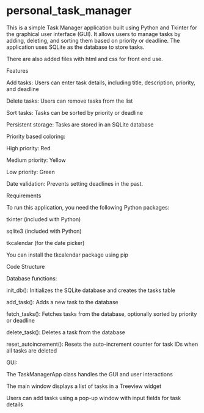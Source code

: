# personal_task_manager

This is a simple Task Manager application built using Python and Tkinter for the graphical user interface (GUI). It allows users to manage tasks by adding, deleting, and sorting them based on priority or deadline. The application uses SQLite as the database to store tasks.

There are also added files with html and css for front end use.

Features

Add tasks: Users can enter task details, including title, description, priority, and deadline

Delete tasks: Users can remove tasks from the list

Sort tasks: Tasks can be sorted by priority or deadline

Persistent storage: Tasks are stored in an SQLite database

Priority based coloring:

High priority: Red

Medium priority: Yellow

Low priority: Green

Date validation: Prevents setting deadlines in the past.

Requirements

To run this application, you need the following Python packages:

tkinter (included with Python)

sqlite3 (included with Python)

tkcalendar (for the date picker)

You can install the tkcalendar package using pip

Code Structure

Database functions:

init_db(): Initializes the SQLite database and creates the tasks table

add_task(): Adds a new task to the database

fetch_tasks(): Fetches tasks from the database, optionally sorted by priority or deadline

delete_task(): Deletes a task from the database

reset_autoincrement(): Resets the auto-increment counter for task IDs when all tasks are deleted

GUI:

The TaskManagerApp class handles the GUI and user interactions

The main window displays a list of tasks in a Treeview widget

Users can add tasks using a pop-up window with input fields for task details



